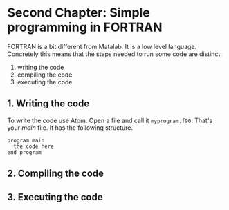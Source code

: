 # Second Chapter: Simple programming in FORTRAN

FORTRAN is a bit different from Matalab. It is a low level language. Concretely this means that the steps needed to run some code are distinct:
1. writing the code
2. compiling the code
3. executing the code

## 1. Writing the code

To write the code use Atom. Open a file and call it ```myprogram.f90```. That's your *main* file. It has the following structure.

```
program main
  the code here
end program
```

## 2. Compiling the code

## 3. Executing the code


